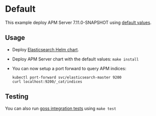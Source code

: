 # Default

This example deploy APM Server 7.11.0-SNAPSHOT using [default values][].


## Usage

* Deploy [Elasticsearch Helm chart][].

* Deploy APM Server chart with the default values: `make install`

* You can now setup a port forward to query APM indices:

  ```
  kubectl port-forward svc/elasticsearch-master 9200
  curl localhost:9200/_cat/indices
  ```


## Testing

You can also run [goss integration tests][] using `make test`


[elasticsearch helm chart]: https://github.com/elastic/helm-charts/tree/7.11/elasticsearch/examples/default/
[goss integration tests]: https://github.com/elastic/helm-charts/tree/7.11/apm-server/examples/default/test/goss.yaml
[default values]: https://github.com/elastic/helm-charts/tree/7.11/apm-server/values.yaml
